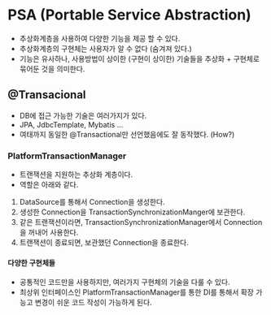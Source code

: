 # PSA (Portable Service Abstraction)
- 추상화계층을 사용하여 다양한 기능을 제공 할 수 있다.
- 추상화계층의 구현체는 사용자가 알 수 없다 (숨겨져 있다.)
- 기능은 유사하나, 사용방법이 상이한 (구현이 상이한) 기술들을 추상화 + 구현체로 묶어둔 것을 의미한다.

## @Transacional
- DB에 접근 가능한 기술은 여러가지가 있다.
- JPA, JdbcTemplate, Mybatis ...
- 여태까지 동일한 @Transactional만 선언했음에도 잘 동작했다. (How?)

### PlatformTransactionManager
- 트랜잭션을 지원하는 추상화 계층이다.
- 역할은 아래와 같다.

1. DataSource를 통해서 Connection을 생성한다.
2. 생성한 Connection을 TransactionSynchronizationManger에 보관한다.
3. 같은 트랜잭션이라면, TransactionSynchronizationManager에서 Connection을 꺼내어 사용한다.
4. 트랜잭션이 종료되면, 보관했던 Connection을 종료한다.

#### 다양한 구현체들

- 공통적인 코드만을 사용하지만, 여러가지 구현체의 기술을 다룰 수 있다.
- 최상위 인터페이스인 PlatformTransactionManager를 통한 DI를 통해서 확장 가능고 변경이 쉬운 코드 작성이 가능하게 된다.